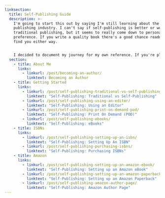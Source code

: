 ```yaml
---
linksection:
  title: Self-Publishing Guide
  description: >-
    I'm going to start this out by saying I'm still learning about the
    publishing industry. I can't say if self-publishing is better or worse than
    traditional publishing, but it seems to really come down to personal
    preference. If you write a quality book there's a good chance readers will
    find you either way.  


    I decided to document my journey for my own reference. If you're planning to self-publish your book this information might be useful for you too.
  section:
    - title: About Me
      links:
        - linkurl: /post/becoming-an-author/
          linktext: Becoming an Author
    - title: Getting Started
      links:
        - linkurl: /post/self-publishing-traditional-vs-self-publishing/
          linktext: "Self-Publishing: Traditional vs Self-Publishing"
        - linkurl: /post/self-publishing-using-an-editor/
          linktext: "Self-Publishing: Using an Editor"
        - linkurl: /post/self-publishing-print-on-demand-pod/
          linktext: "Self-Publishing: Print On Demand (POD)"
        - linkurl: /post/self-publishing-ebooks/
          linktext: "Self-Publishing: eBooks"
    - title: ISBNs
      links:
        - linkurl: /post/self-publishing-setting-up-an-isbn/
          linktext: "Self-Publishing: Setting Up An ISBN"
        - linkurl: /post/self-publishing-purchasing-isbns/
          linktext: "Self-Publishing: Purchasing ISBNs"
    - title: Amazon
      links:
        - linkurl: /post/self-publishing-setting-up-an-amazon-ebook/
          linktext: "Self-Publishing: Setting up an Amazon eBook"
        - linkurl: /post/self-publishing-setting-up-an-amazon-paperback/
          linktext: "Self-Publishing: Setting up an Amazon Paperback"
        - linkurl: /post/self-publishing-amazon-author-page/
          linktext: "Self-Publishing: Amazon Author Page"
---
```

